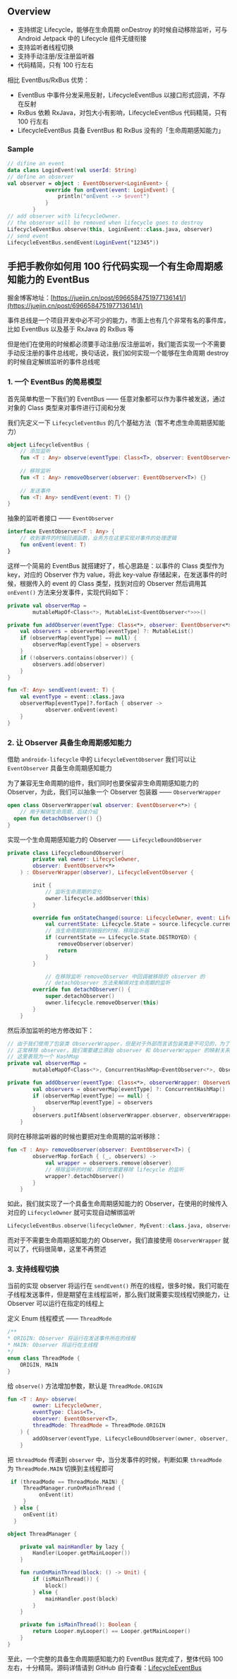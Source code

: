 ## Overview

- 支持绑定 Lifecycle，能够在生命周期 onDestroy 的时候自动移除监听，可与 Android Jetpack 中的 Lifecycle 组件无缝衔接
- 支持监听者线程切换
- 支持手动注册/反注册监听器
- 代码精简，只有 100 行左右

相比 EventBus/RxBus 优势：

- EventBus 中事件分发采用反射，LifecycleEventBus 以接口形式回调，不存在反射
- RxBus 依赖 RxJava，对包大小有影响，LifecycleEventBus 代码精简，只有 100 行左右
- LifecycleEventBus 具备 EventBus 和 RxBus 没有的「生命周期感知能力」

### Sample

```kotlin
// difine an event
data class LoginEvent(val userId: String)
// define an observer 
val observer = object : EventObserver<LoginEvent> {
            override fun onEvent(event: LoginEvent) {
                println("onEvent --> $event")
            }
        }
// add observer with lifecycleOwner.
// the observer will be removed when lifecycle goes to destroy
LifecycleEventBus.observe(this, LoginEvent::class.java, observer)
// send event
LifecycleEventBus.sendEvent(LoginEvent("12345"))
```

## 手把手教你如何用 100 行代码实现一个有生命周期感知能力的 EventBus

掘金博客地址：[https://juejin.cn/post/6966584751977136141/](https://juejin.cn/post/6966584751977136141/)

事件总线是一个项目开发中必不可少的能力，市面上也有几个非常有名的事件库，比如 EventBus 以及基于 RxJava 的 RxBus 等

但是他们在使用的时候都必须要手动注册/反注册监听，我们能否实现一个不需要手动反注册的事件总线呢，换句话说，我们如何实现一个能够在生命周期 destroy 的时候自定解绑监听的事件总线呢

### 1. 一个 EventBus 的简易模型

首先简单构思一下我们的 EventBus —— 任意对象都可以作为事件被发送，通过对象的 Class 类型来对事件进行订阅和分发

我们先定义一下 `LifecycleEventBus` 的几个基础方法（暂不考虑生命周期感知能力）

```kotlin
object LifecycleEventBus {
    // 添加监听
    fun <T : Any> observe(eventType: Class<T>, observer: EventObserver<T>) {}
  
  	// 移除监听
    fun <T : Any> removeObserver(observer: EventObserver<T>) {}
  
  	// 发送事件
  	fun <T: Any> sendEvent(event: T) {}
}
```

抽象的监听者接口 —— `EventObserver`

```kotlin
interface EventObserver<T : Any> {
  	// 收到事件的时候回调函数，业务方在这里实现对事件的处理逻辑
    fun onEvent(event: T)
}
```

这样一个简易的 EventBus 就搭建好了，核心思路是：以事件的 Class 类型作为 key，对应的 Observer 作为 value，将此 key-value 存储起来，在发送事件的时候，根据传入的 event 的 Class 类型，找到对应的 Observer 然后调用其 `onEvent()` 方法来分发事件，实现代码如下：

```kotlin
private val observerMap =
        mutableMapOf<Class<*>, MutableList<EventObserver<*>>>()

private fun addObserver(eventType: Class<*>, observer: EventObserver<*>) {
    val observers = observerMap[eventType] ?: MutableList()
    if (observerMap[eventType] == null) {
        observerMap[eventType] = observers
    }
  	if (!observers.contains(observer)) {
      	observers.add(observer)
    }
}

fun <T: Any> sendEvent(event: T) {
  	val eventType = event::class.java
    observerMap[eventType]?.forEach { observer ->
    		observer.onEvent(event)
    }
}

```

### 2. 让 Observer 具备生命周期感知能力

借助 `androidx-lifecycle` 中的 `LifecycleEventObserver` 我们可以让 `EventObserver` 具备生命周期感知能力

为了兼容无生命周期的组件，我们同时也要保留非生命周期感知能力的 Observer，为此，我们可以抽象一个 Observer 包装器 —— `ObserverWrapper`

```kotlin
open class ObserverWrapper(val observer: EventObserver<*>) {
	// 用于解绑生命周期，后续介绍	
  open fun detachObserver() {}
}
```

实现一个生命周期感知能力的 Observer —— `LifecycleBoundObserver`

```kotlin
private class LifecycleBoundObserver(
        private val owner: LifecycleOwner,
        observer: EventObserver<*>
    ) : ObserverWrapper(observer), LifecycleEventObserver {

        init {
            // 监听生命周期的变化
            owner.lifecycle.addObserver(this)
        }

        override fun onStateChanged(source: LifecycleOwner, event: Lifecycle.Event) {
            val currentState: Lifecycle.State = source.lifecycle.currentState
            // 当生命周期即将销毁的时候，移除监听器
            if (currentState == Lifecycle.State.DESTROYED) {
                removeObserver(observer)
                return
            }
        }

  			// 在移除监听 removeObserver 中回调被移除的 observer 的
  			// detachObserver 方法来解绑对生命周期的监听
        override fun detachObserver() {
            super.detachObserver()
            owner.lifecycle.removeObserver(this)
        }
    }
```

然后添加监听的地方修改如下：

```kotlin
// 由于我们使用了包装类 ObserverWrapper，但是对于外部而言该包装类是不可见的，为了能够
// 正常移除 observer，我们需要建立原始 observer 和 ObserverWrapper 的映射关系
// 这里表现为一个 HashMap
private val observerMap =
        mutableMapOf<Class<*>, ConcurrentHashMap<EventObserver<*>, ObserverWrapper>>()

private fun addObserver(eventType: Class<*>, observerWrapper: ObserverWrapper) {
        val observers = observerMap[eventType] ?: ConcurrentHashMap()
        if (observerMap[eventType] == null) {
            observerMap[eventType] = observers
        }
        observers.putIfAbsent(observerWrapper.observer, observerWrapper)
    }
```

同时在移除监听器的时候也要把对生命周期的监听移除：

```kotlin
fun <T : Any> removeObserver(observer: EventObserver<T>) {
        observerMap.forEach { (_, observers) ->
            val wrapper = observers.remove(observer)
            // 移除监听的时候，同时也需要移除 lifecycle 的监听
            wrapper?.detachObserver()
        }
    }
```

如此，我们就实现了一个具备生命周期感知能力的 Observer，在使用的时候传入对应的 `LifecycleOwner` 就可实现自动解绑监听

```kotlin 
LifecycleEventBus.observe(lifecycleOwner, MyEvent::class.java, observer)
```

而对于不需要生命周期感知能力的 Observer，我们直接使用 `ObserverWrapper` 就可以了，代码很简单，这里不再赘述

### 3. 支持线程切换

当前的实现 observer 将运行在 `sendEvent()` 所在的线程，很多时候，我们可能在子线程发送事件，但是期望在主线程监听，那么我们就需要实现线程切换能力，让 Observer 可以运行在指定的线程上

定义 Enum 线程模式 —— `ThreadMode`

```kotlin
/** 
* ORIGIN: Observer 将运行在发送事件所在的线程
* MAIN: Observer 将运行在主线程
*/
enum class ThreadMode {
    ORIGIN, MAIN
}
```

给 `observe()` 方法增加参数，默认是 `ThreadMode.ORIGIN`

```kotlin
fun <T : Any> observe(
        owner: LifecycleOwner,
        eventType: Class<T>,
        observer: EventObserver<T>,
        threadMode: ThreadMode = ThreadMode.ORIGIN
    ) {
        addObserver(eventType, LifecycleBoundObserver(owner, observer, threadMode))
    }
```

把 `threadMode` 传递到 `observer` 中，当分发事件的时候，判断如果 `threadMode` 为 `ThreadMode.MAIN` 切换到主线程即可

```kotlin
 if (threadMode == ThreadMode.MAIN) {
     ThreadManager.runOnMainThread {
          onEvent(it)
     }
  } else {
     onEvent(it)
  }
```

```kotlin
object ThreadManager {

    private val mainHandler by lazy {
        Handler(Looper.getMainLooper())
    }

    fun runOnMainThread(block: () -> Unit) {
        if (isMainThread()) {
            block()
        } else {
            mainHandler.post(block)
        }
    }

    private fun isMainThread(): Boolean {
        return Looper.myLooper() == Looper.getMainLooper()
    }
}
```



至此，一个完整的具备生命周期感知能力的 EventBus 就完成了，整体代码 100 左右，十分精简。源码详情请到 GitHub 自行查看：[LifecycleEventBus](https://github.com/GeeJoe/LifecycleEventBus)




